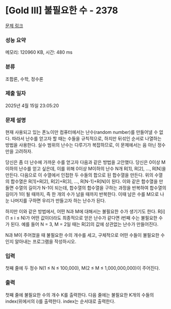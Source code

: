 # [Gold III] 불필요한 수 - 2378 

[문제 링크](https://www.acmicpc.net/problem/2378) 

### 성능 요약

메모리: 120960 KB, 시간: 480 ms

### 분류

조합론, 수학, 정수론

### 제출 일자

2025년 4월 15일 23:05:20

### 문제 설명

<p>현재 사용되고 있는 폰노이만 컴퓨터에서는 난수(random number)를 만들어낼 수 없다. 따라서 난수를 얻고자 할 때는 수들을 규칙적으로, 하지만 뒤섞인 순서로 나열하는 방법을 사용한다. 실수 범위의 난수는 다루기가 복잡하므로, 이 문제에서는 음 아닌 정수만을 고려하자.</p>

<p>당신은 좀 더 난수에 가까운 수를 얻고자 다음과 같은 방법을 고안했다. 당신은 0이상 M이하의 난수를 얻고 싶은데, 이를 위해 0이상 M이하의 난수 N개 R[1], R[2], …, R[N]을 만든다. 다음으로 이 수열에서 인접한 두 수들의 합으로 된 합수열을 만든다. 위의 수열의 합수열은 R[1]+R[2], R[2]+R[3], …, R[N-1]+R[N]이 된다. 이와 같은 합수열을 만들면 수열의 길이가 N-1이 되는데, 합수열의 합수열을 구하는 과정을 반복하여 합수열의 길이가 1이 될 때까지, 즉 한 개의 수가 남을 때까지 반복한다. 이때 남은 수를 M으로 나눈 나머지를 구하면 우리가 만들고자 하는 난수가 된다.</p>

<p>하지만 이와 같은 방법에서, 어떤 N과 M에 대해서는 불필요한 수가 생기기도 한다. R[i] (1 ≤ i ≤ N)가 어떤 값이더라도 최종적으로 얻은 난수가 같다면 i번째 수는 불필요한 수가 된다. 예를 들어 N = 3, M = 2일 때는 R[2]의 값에 상관없는 난수가 만들어진다.</p>

<p>N과 M이 주어졌을 때 불필요한 수의 개수를 세고, 구체적으로 어떤 수들이 불필요한 수인지 알아내는 프로그램을 작성하시오.</p>

### 입력 

 <p>첫째 줄에 두 정수 N(1 ≤ N ≤ 100,000), M(2 ≤ M ≤ 1,000,000,000)이 주어진다.</p>

### 출력 

 <p>첫째 줄에 불필요한 수의 개수 K를 출력한다. 다음 줄에는 불필요한 K개의 수들의 index(위에서의 i)를 출력한다. index는 순서대로 출력한다.</p>


